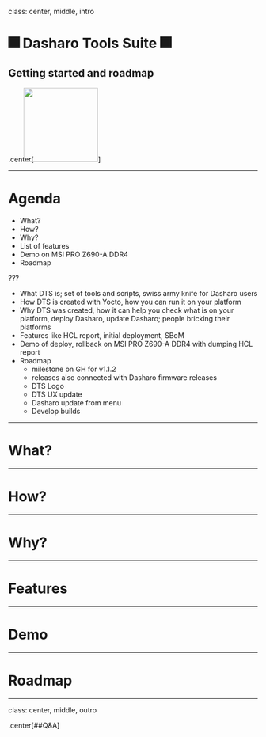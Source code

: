 class: center, middle, intro

# &#x1F386; Dasharo Tools Suite &#x1F386;

## Getting started and roadmap

.center[<img src="remark-templates/dasharo-presentation-template/images/dasharo-sygnet-white.svg" width="150px" style="margin-left:-20px">]

---

# Agenda

* What?
* How?
* Why?
* List of features
* Demo on MSI PRO Z690-A DDR4
* Roadmap

???

* What DTS is; set of tools and scripts, swiss army knife for Dasharo users
* How DTS is created with Yocto, how you can run it on your platform
* Why DTS was created, how it can help you check what is on your platform,
  deploy Dasharo, update Dasharo; people bricking their platforms
* Features like HCL report, initial deployment, SBoM
* Demo of deploy, rollback on MSI PRO Z690-A DDR4 with dumping HCL report
* Roadmap
  - milestone on GH for v1.1.2
  - releases also connected with Dasharo firmware releases
  - DTS Logo
  - DTS UX update
  - Dasharo update from menu
  - Develop builds

---

# What?

---

# How?


---

# Why?

---

# Features

---

# Demo

---

# Roadmap


---
class: center, middle, outro

.center[##Q&A]
